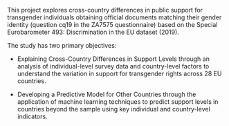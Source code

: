 This project explores cross-country differences in public support for transgender individuals obtaining official documents matching their gender identity (question cq19 in the ZA7575 questionnaire) based on the Special Eurobarometer 493: Discrimination in the EU dataset (2019).

The study has two primary objectives:

- Explaining Cross-Country Differences in Support Levels through an analysis of individual-level survey data and country-level factors to understand the variation in support for transgender rights across 28 EU countries.

- Developing a Predictive Model for Other Countries through the application of machine learning techniques to predict support levels in countries beyond the sample using key individual and country-level indicators.
